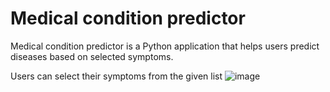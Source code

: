 # Medical condition predictor 

Medical condition predictor is a Python application that helps users predict diseases based on selected symptoms.

Users can select their symptoms from the given list
![image](https://github.com/Praneet005/Medical_condition_predictor/assets/121420706/c06d408e-b98a-4b14-ae0a-b210d38b2a1a)


